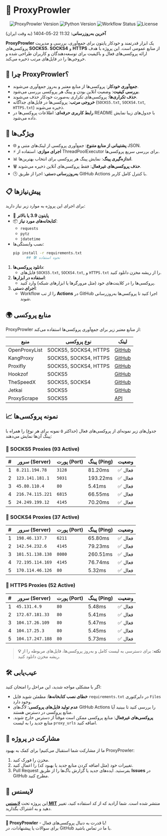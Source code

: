 # 🦁 ProxyProwler

<div align="center">
  <img src="https://img.shields.io/badge/ProxyProwler-v1.0-blueviolet?style=for-the-badge&logo=python" alt="ProxyProwler Version">
  <img src="https://img.shields.io/badge/Python-3.9%2B-blue?style=flat-square&logo=python" alt="Python Version">
  <img src="https://img.shields.io/github/workflow/status/YOUR_GITHUB_USERNAME/YOUR_REPO_NAME/ProxyProwler?label=Workflow&style=flat-square" alt="Workflow Status">
  <img src="https://img.shields.io/github/license/YOUR_GITHUB_USERNAME/YOUR_REPO_NAME?label=License&style=flat-square" alt="License">
</div>

**آخرین به‌روزرسانی:** 11:32 22-05-1404 (به وقت ایران)

**ProxyProwler** یک ابزار قدرتمند و خودکار پایتون برای جمع‌آوری، بررسی و مدیریت پروکسی‌های **SOCKS5**، **SOCKS4** و **HTTPS** از منابع عمومی است. این پروژه با هدف ارائه پروکسی‌های فعال و باکیفیت برای توسعه‌دهندگان و کاربران طراحی شده و خروجی‌ها را در فایل‌های مرتب ذخیره می‌کند.

## 🎯 چرا ProxyProwler؟
- **جمع‌آوری خودکار**: پروکسی‌ها از منابع معتبر و به‌روز جمع‌آوری می‌شوند.
- **بررسی کیفیت**: وضعیت آنلاین بودن و پینگ هر پروکسی بررسی می‌شود.
- **حذف تکراری‌ها**: پروکسی‌های تکراری به‌صورت خودکار حذف می‌شوند.
- **خروجی مرتب**: پروکسی‌ها در فایل‌های جداگانه (`SOCKS5.txt`, `SOCKS4.txt`, `HTTPS.txt`) ذخیره می‌شوند.
- **رابط کاربری حرفه‌ای**: اطلاعات پروکسی‌ها در README با جدول‌های زیبا نمایش داده می‌شود.

## 🚀 ویژگی‌ها
- 🌐 **پشتیبانی از منابع متنوع**: جمع‌آوری پروکسی از لینک‌های متنی و JSON.
- ⚡ **اجرای موازی**: استفاده از ThreadPoolExecutor برای بررسی سریع پروکسی‌ها.
- 📊 **اندازه‌گیری پینگ**: نمایش پینگ هر پروکسی برای انتخاب بهترین‌ها.
- 🗑 **حذف پروکسی‌های غیرفعال**: فقط پروکسی‌های آنلاین ذخیره می‌شوند.
- 🕒 **به‌روزرسانی دستی**: اجرا از طریق GitHub Actions با کنترل کامل کاربر.

## 📋 پیش‌نیازها
برای اجرای این پروژه به موارد زیر نیاز دارید:
- 🐍 **پایتون 3.9 یا بالاتر**
- 📦 **کتابخانه‌های مورد نیاز**:
  - `requests`
  - `pytz`
  - `jdatetime`
- نصب وابستگی‌ها:
  ```bash
  pip install -r requirements.txt
        ## 🛠 نحوه استفاده
1. **دانلود پروکسی‌ها**:
   - فایل‌های `SOCKS5.txt`, `SOCKS4.txt`, و `HTTPS.txt` را از ریشه مخزن دانلود کنید.
2. **استفاده در ابزارها**:
   - پروکسی‌ها را در کلاینت‌های خود (مثل مرورگرها یا ابزارهای شبکه) وارد کنید.
3. **اجرای دستی**:
   - Workflow را از تب **Actions** در GitHub اجرا کنید تا پروکسی‌ها به‌روزرسانی شوند.

## 🌍 منابع پروکسی
ProxyProwler از منابع معتبر زیر برای جمع‌آوری پروکسی‌ها استفاده می‌کند:

| منبع | نوع پروکسی | لینک |
|------|-------------|------|
| OpenProxyList | SOCKS5, SOCKS4, HTTPS | [GitHub](https://github.com/roosterkid/openproxylist) |
| KangProxy | SOCKS5, SOCKS4, HTTPS | [GitHub](https://github.com/officialputuid/KangProxy) |
| Proxifly | SOCKS5, SOCKS4, HTTPS | [GitHub](https://github.com/proxifly/free-proxy-list) |
| Hookzof | SOCKS5 | [GitHub](https://github.com/hookzof/socks5_list) |
| TheSpeedX | SOCKS5, SOCKS4 | [GitHub](https://github.com/TheSpeedX/SOCKS-List) |
| Jetkai | SOCKS5 | [GitHub](https://github.com/jetkai/proxy-list) |
| ProxyScrape | SOCKS5 | [API](https://api.proxyscrape.com) |

## 📈 نمونه پروکسی‌ها
جدول‌های زیر نمونه‌ای از پروکسی‌های فعال (حداکثر ۵ نمونه برای هر نوع) را همراه با پینگ آن‌ها نمایش می‌دهند:


### 🔗 SOCKS5 Proxies (93 Active)
| # | سرور (Server) | پورت (Port) | پینگ (Ping) | وضعیت |
|---|---------------|-------------|-------------|-------|
| 1 | `8.211.194.78` | `3128` | 81.20ms | ✅ فعال |
| 2 | `123.141.181.1` | `5031` | 193.22ms | ✅ فعال |
| 3 | `45.80.110.4` | `80` | 5.41ms | ✅ فعال |
| 4 | `216.74.115.221` | `6815` | 66.55ms | ✅ فعال |
| 5 | `24.249.199.12` | `4145` | 70.20ms | ✅ فعال |

### 🔗 SOCKS4 Proxies (37 Active)
| # | سرور (Server) | پورت (Port) | پینگ (Ping) | وضعیت |
|---|---------------|-------------|-------------|-------|
| 1 | `198.46.137.7` | `6211` | 65.80ms | ✅ فعال |
| 2 | `142.54.232.6` | `4145` | 79.23ms | ✅ فعال |
| 3 | `101.51.138.138` | `8080` | 260.51ms | ✅ فعال |
| 4 | `72.195.114.169` | `4145` | 76.74ms | ✅ فعال |
| 5 | `170.114.46.126` | `80` | 5.32ms | ✅ فعال |

### 🔗 HTTPS Proxies (52 Active)
| # | سرور (Server) | پورت (Port) | پینگ (Ping) | وضعیت |
|---|---------------|-------------|-------------|-------|
| 1 | `45.131.4.9` | `80` | 5.48ms | ✅ فعال |
| 2 | `172.67.181.33` | `80` | 5.41ms | ✅ فعال |
| 3 | `104.17.26.109` | `80` | 5.47ms | ✅ فعال |
| 4 | `104.17.25.3` | `80` | 5.45ms | ✅ فعال |
| 5 | `104.17.247.188` | `80` | 5.73ms | ✅ فعال |


> **💡 نکته**: برای دسترسی به لیست کامل و به‌روز پروکسی‌ها، فایل‌های مربوطه را از ریشه مخزن دانلود کنید.

## 🛠 عیب‌یابی
اگر با مشکلی مواجه شدید، این مراحل را امتحان کنید:
- **خطای نصب کتابخانه‌ها**: مطمئن شوید فایل `requirements.txt` در دایرکتوری `Files` وجود دارد.
- **عدم تولید فایل‌های پروکسی**: لاگ‌های GitHub Actions را بررسی کنید تا ببینید آیا منابع پروکسی در دسترس هستند.
- **پروکسی‌های غیرفعال**: منابع پروکسی ممکن است موقتاً از دسترس خارج شوند. منابع جدید را به لیست `proxy_urls` اضافه کنید.

## 🤝 مشارکت در پروژه
ما از مشارکت شما استقبال می‌کنیم! برای کمک به بهبود ProxyProwler:
1. مخزن را فورک کنید.
2. تغییرات خود (مثل اضافه کردن منابع جدید یا بهبود کد) را اعمال کنید.
3. Pull Request بفرستید.
ایده‌های جدید یا گزارش باگ‌ها را از طریق **Issues** در GitHub مطرح کنید.

## 📜 لایسنس
این پروژه تحت **[لایسنس MIT](https://opensource.org/licenses/MIT)** منتشر شده است. شما آزادید که از کد استفاده کنید، تغییر دهید و به اشتراک بگذارید.

---

**🚀 ProxyProwler** - با قدرت به دنبال پروکسی‌های فعال!  
برای سوالات یا پیشنهادات، در GitHub با ما در تماس باشید.
